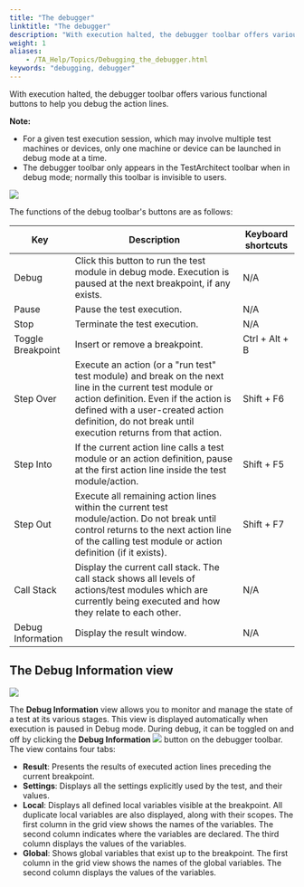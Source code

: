 ```yaml
--- 
title: "The debugger"
linktitle: "The debugger"
description: "With execution halted, the debugger toolbar offers various functional buttons to help you debug the action lines."
weight: 1
aliases: 
    - /TA_Help/Topics/Debugging_the_debugger.html
keywords: "debugging, debugger"
---
```


With execution halted, the debugger toolbar offers various functional buttons to help you debug the action lines.

**Note:**

-   For a given test execution session, which may involve multiple test machines or devices, only one machine or device can be launched in debug mode at a time.
-   The debugger toolbar only appears in the TestArchitect toolbar when in debug mode; normally this toolbar is invisible to users.

![](/images/TA_Help/Images/debugger_guide_2.png)

The functions of the debug toolbar's buttons are as follows:

|Key|Description|Keyboard shortcuts|
|---|-----------|------------------|
|Debug|Click this button to run the test module in debug mode. Execution is paused at the next breakpoint, if any exists.|N/A|
|Pause|Pause the test execution.|N/A|
|Stop|Terminate the test execution.|N/A|
|Toggle Breakpoint|Insert or remove a breakpoint.|Ctrl + Alt + B|
|Step Over|Execute an action \(or a "run test" test module\) and break on the next line in the current test module or action definition. Even if the action is defined with a user-created action definition, do not break until execution returns from that action.|Shift + F6|
|Step Into|If the current action line calls a test module or an action definition, pause at the first action line inside the test module/action.|Shift + F5|
|Step Out|Execute all remaining action lines within the current test module/action. Do not break until control returns to the next action line of the calling test module or action definition \(if it exists\).|Shift + F7|
|Call Stack|Display the current call stack. The call stack shows all levels of actions/test modules which are currently being executed and how they relate to each other.|N/A|
|Debug Information|Display the result window.|N/A|

## The **Debug Information** view

![](/images/TA_Help/Images/Debug_info.png)

The **Debug Information** view allows you to monitor and manage the state of a test at its various stages. This view is displayed automatically when execution is paused in Debug mode. During debug, it can be toggled on and off by clicking the **Debug Information** ![](/images/TA_Help/Images/Debug_information_btn.png) button on the debugger toolbar. The view contains four tabs:

-   **Result**: Presents the results of executed action lines preceding the current breakpoint.
-   **Settings**: Displays all the settings explicitly used by the test, and their values.
-   **Local**: Displays all defined local variables visible at the breakpoint. All duplicate local variables are also displayed, along with their scopes. The first column in the grid view shows the names of the variables. The second column indicates where the variables are declared. The third column displays the values of the variables.
-   **Global**: Shows global variables that exist up to the breakpoint. The first column in the grid view shows the names of the global variables. The second column displays the values of the variables.



